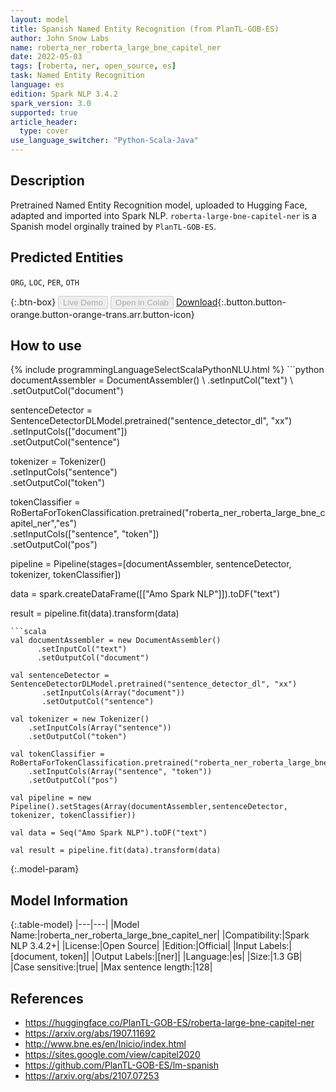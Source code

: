 ```yaml
---
layout: model
title: Spanish Named Entity Recognition (from PlanTL-GOB-ES)
author: John Snow Labs
name: roberta_ner_roberta_large_bne_capitel_ner
date: 2022-05-03
tags: [roberta, ner, open_source, es]
task: Named Entity Recognition
language: es
edition: Spark NLP 3.4.2
spark_version: 3.0
supported: true
article_header:
  type: cover
use_language_switcher: "Python-Scala-Java"
---
```


## Description

Pretrained Named Entity Recognition model, uploaded to Hugging Face, adapted and imported into Spark NLP. `roberta-large-bne-capitel-ner` is a Spanish model orginally trained by `PlanTL-GOB-ES`.

## Predicted Entities

`ORG`, `LOC`, `PER`, `OTH`

{:.btn-box}
<button class="button button-orange" disabled>Live Demo</button>
<button class="button button-orange" disabled>Open in Colab</button>
[Download](https://s3.amazonaws.com/auxdata.johnsnowlabs.com/public/models/roberta_ner_roberta_large_bne_capitel_ner_es_3.4.2_3.0_1651593572235.zip){:.button.button-orange.button-orange-trans.arr.button-icon}

## How to use



<div class="tabs-box" markdown="1">
{% include programmingLanguageSelectScalaPythonNLU.html %}
```python
documentAssembler = DocumentAssembler() \
    .setInputCol("text") \
    .setOutputCol("document")

sentenceDetector = SentenceDetectorDLModel.pretrained("sentence_detector_dl", "xx")\
       .setInputCols(["document"])\
       .setOutputCol("sentence")

tokenizer = Tokenizer() \
    .setInputCols("sentence") \
    .setOutputCol("token")

tokenClassifier = RoBertaForTokenClassification.pretrained("roberta_ner_roberta_large_bne_capitel_ner","es") \
    .setInputCols(["sentence", "token"]) \
    .setOutputCol("pos")

pipeline = Pipeline(stages=[documentAssembler, sentenceDetector, tokenizer, tokenClassifier])

data = spark.createDataFrame([["Amo Spark NLP"]]).toDF("text")

result = pipeline.fit(data).transform(data)
```
```scala
val documentAssembler = new DocumentAssembler() 
      .setInputCol("text") 
      .setOutputCol("document")

val sentenceDetector = SentenceDetectorDLModel.pretrained("sentence_detector_dl", "xx")
       .setInputCols(Array("document"))
       .setOutputCol("sentence")

val tokenizer = new Tokenizer() 
    .setInputCols(Array("sentence"))
    .setOutputCol("token")

val tokenClassifier = RoBertaForTokenClassification.pretrained("roberta_ner_roberta_large_bne_capitel_ner","es") 
    .setInputCols(Array("sentence", "token")) 
    .setOutputCol("pos")

val pipeline = new Pipeline().setStages(Array(documentAssembler,sentenceDetector, tokenizer, tokenClassifier))

val data = Seq("Amo Spark NLP").toDF("text")

val result = pipeline.fit(data).transform(data)
```
</div>

{:.model-param}
## Model Information

{:.table-model}
|---|---|
|Model Name:|roberta_ner_roberta_large_bne_capitel_ner|
|Compatibility:|Spark NLP 3.4.2+|
|License:|Open Source|
|Edition:|Official|
|Input Labels:|[document, token]|
|Output Labels:|[ner]|
|Language:|es|
|Size:|1.3 GB|
|Case sensitive:|true|
|Max sentence length:|128|

## References

- https://huggingface.co/PlanTL-GOB-ES/roberta-large-bne-capitel-ner
- https://arxiv.org/abs/1907.11692
- http://www.bne.es/en/Inicio/index.html
- https://sites.google.com/view/capitel2020
- https://github.com/PlanTL-GOB-ES/lm-spanish
- https://arxiv.org/abs/2107.07253